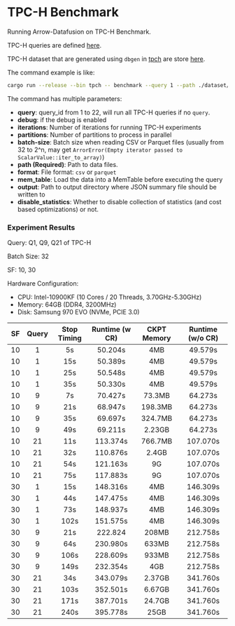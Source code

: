 # TPC-H Benchmark

Running Arrow-Datafusion on TPC-H Benchmark.

TPC-H queries are defined [here](./queries). 

TPC-H dataset that are generated using `dbgen` in [tpch](https://www.tpc.org/tpc_documents_current_versions/current_specifications5.asp) are store [here](./dataset).

The command example is like:

```bash
cargo run --release --bin tpch -- benchmark --query 1 --path ./dataset/sf1
```

The command has multiple parameters:

+ **query**: query_id from 1 to 22, will run all TPC-H queries if no `query`. 
+ **debug**: if the debug is enabled
+ **iterations**: Number of iterations for running TPC-H experiments
+ **partitions**: Number of partitions to process in parallel
+ **batch-size**: Batch size when reading CSV or Parquet files (usually from 32 to 2^n, may get `ArrorError(Empty iterator passed to ScalarValue::iter_to_array)`)
+ **path (Required)**: Path to data files.
+ **format**: File format: `csv` or `parquet`
+ **mem_table**: Load the data into a MemTable before executing the query
+ **output**: Path to output directory where JSON summary file should be written to
+ **disable_statistics**: Whether to disable collection of statistics (and cost based optimizations) or not.

### Experiment Results ###

Query: Q1, Q9, Q21 of TPC-H

Batch Size: 32

SF: 10, 30

Hardware Configuration: 

+ CPU: Intel-10900KF (10 Cores / 20 Threads, 3.70GHz-5.30GHz)
+ Memory: 64GB (DDR4, 3200MHz)
+ Disk: Samsung 970 EVO (NVMe, PCIE 3.0)

| SF  | Query | Stop Timing | Runtime (w CR) | CKPT Memory | Runtime (w/o CR) | 
|:---:|:-----:|:-----------:|:--------------:|:-----------:|:----------------:|
| 10  |   1   |     5s      |    50.204s     |     4MB     |     49.579s      |
| 10  |   1   |     15s     |    50.389s     |     4MB     |     49.579s      |
| 10  |   1   |     25s     |    50.548s     |     4MB     |     49.579s      |
| 10  |   1   |     35s     |    50.330s     |     4MB     |     49.579s      |
| 10  |   9   |     7s      |    70.427s     |   73.3MB    |     64.273s      |
| 10  |   9   |     21s     |    68.947s     |   198.3MB   |     64.273s      |
| 10  |   9   |     35s     |    69.697s     |   324.7MB   |     64.273s      |
| 10  |   9   |     49s     |    69.211s     |   2.23GB    |     64.273s      |
| 10  |  21   |     11s     |    113.374s    |   766.7MB   |     107.070s     |
| 10  |  21   |     32s     |    110.876s    |    2.4GB    |     107.070s     |
| 10  |  21   |     54s     |    121.163s    |     9G      |     107.070s     |
| 10  |  21   |     75s     |    117.883s    |     9G      |     107.070s     |
| 30  |   1   |     15s     |    148.316s    |     4MB     |     146.309s     |
| 30  |   1   |     44s     |    147.475s    |     4MB     |     146.309s     |
| 30  |   1   |     73s     |    148.937s    |     4MB     |     146.309s     |
| 30  |   1   |    102s     |    151.575s    |     4MB     |     146.309s     |
| 30  |   9   |     21s     |    222.824     |    208MB    |     212.758s     |
| 30  |   9   |     64s     |    230.980s    |    633MB    |     212.758s     |
| 30  |   9   |    106s     |    228.609s    |    933MB    |     212.758s     |
| 30  |   9   |    149s     |    232.354s    |     4GB     |     212.758s     |
| 30  |  21   |     34s     |    343.079s    |   2.37GB    |     341.760s     |
| 30  |  21   |    103s     |    352.501s    |   6.67GB    |     341.760s     |
| 30  |  21   |    171s     |    387.701s    |   24.7GB    |     341.760s     |
| 30  |  21   |    240s     |    395.778s    |    25GB     |     341.760s     |
